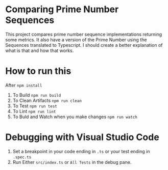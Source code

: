 # Comparing Prime Number Sequences

This project compares prime number sequence implementations returning some metrics.
It also have a version of the Prime Number using the Sequences translated to Typescript.
I should create a better explanation of what is that and how that works.

# How to run this

After `npm install`

1. To Build `npm run build`
2. To Clean Artifacts `npm run clean`
3. To Test `npm run test`
4. To Lint `npm run lint`
5. To Buld and Watch when you make changes `npm run watch`

# Debugging with Visual Studio Code

1. Set a breakpoint in your code ending in `.ts` or your test ending in `.spec.ts`
2. Run Either `src/index.ts` or `All Tests` in the debug pane. 
